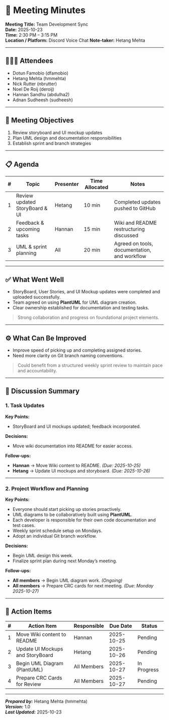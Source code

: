 # 📝 Meeting Minutes

**Meeting Title:** Team Development Sync  
**Date:** 2025-10-23  
**Time:** 2:30 PM – 3:15 PM  
**Location / Platform:** Discord Voice Chat
**Note-taker:** Hetang Mehta  

---

## 🧑‍🤝‍🧑 Attendees

- Dotun Famobio (dfamobio)
- Hetang Mehta (hmmehta)
- Nick Rutter (nbrutter)
- Noel De Roij (deroij)
- Hannan Sandhu (abdulha2)
- Adnan Sudheesh (sudheesh)

---

## 🎯 Meeting Objectives

1. Review storyboard and UI mockup updates  
2. Plan UML design and documentation responsibilities  
3. Establish sprint and branch strategies  

---

## 📋 Agenda

| # | Topic | Presenter | Time Allocated | Notes |
|---|-------|------------|----------------|-------|
| 1 | Review updated StoryBoard & UI | Hetang | 10 min | Completed updates pushed to GitHub |
| 2 | Feedback & upcoming tasks | Hannan | 15 min | Wiki and README restructuring discussed |
| 3 | UML & sprint planning | All | 20 min | Agreed on tools, documentation, and workflow |

---

## ✅ What Went Well

- StoryBoard, User Stories, and UI Mockup updates were completed and uploaded successfully.  
- Team agreed on using **PlantUML** for UML diagram creation.  
- Clear ownership established for documentation and testing tasks.  
> Strong collaboration and progress on foundational project elements.  

---

## ⚙️ What Can Be Improved

- Improve speed of picking up and completing assigned stories.  
- Need more clarity on Git branch naming conventions.  
> Could benefit from a structured weekly sprint review to maintain pace and accountability.  

---

## 💬 Discussion Summary

### 1. Task Updates

**Key Points:**  
- StoryBoard and UI mockups updated; feedback incorporated.  

**Decisions:**  
- Move wiki documentation into README for easier access.  

**Follow-ups:**  
- **Hannan** → Move Wiki content to README. *(Due: 2025-10-25)*  
- **Hetang** → Update UI mockups and storyboard. *(Due: 2025-10-26)*  

---

### 2. Project Workflow and Planning

**Key Points:**  
- Everyone should start picking up stories proactively.  
- UML diagrams to be collaboratively built using **PlantUML**.  
- Each developer is responsible for their own code documentation and test cases.  
- Weekly sprint schedule setup on Mondays.  
- Adopt an individual Git branch workflow.  

**Decisions:**  
- Begin UML design this week.  
- Finalize sprint plan during next Monday’s meeting.  

**Follow-ups:**  
- **All members** → Begin UML diagram work. *(Ongoing)*  
- **All members** → Prepare CRC cards for next meeting. *(Due: Monday 2025-10-27)*  

---

## 🧾 Action Items

| # | Action Item | Responsible | Due Date | Status |
|---|--------------|-------------|-----------|--------|
| 1 | Move Wiki content to README | Hannan | 2025-10-25 | Pending |
| 2 | Update UI Mockups and StoryBoard | Hetang | 2025-10-26 | Pending |
| 3 | Begin UML Diagram (PlantUML) | All Members | 2025-10-27 | In Progress |
| 4 | Prepare CRC Cards for Review | All Members | 2025-10-27 | Pending |

---

_**Prepared by:**_ Hetang Mehta (hmmehta)  
_**Version:**_ 1.0  
_**Last Updated:**_ 2025-10-23  
